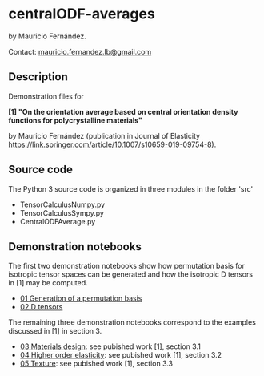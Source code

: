# centralODF-averages

by Mauricio Fernández.

Contact: mauricio.fernandez.lb@gmail.com

## Description

Demonstration files for 

**[1] "On the orientation average based on central orientation density functions for polycrystalline materials"**

by Mauricio Fernández (publication in Journal of Elasticity https://link.springer.com/article/10.1007/s10659-019-09754-8). 

## Source code

The Python 3 source code is organized in three modules in the folder 'src'

* TensorCalculusNumpy.py
* TensorCalculusSympy.py
* CentralODFAverage.py

## Demonstration notebooks

The first two demonstration notebooks show how permutation basis for isotropic tensor spaces can be generated and how the isotropic D tensors in [1] may be computed.

* [01 Generation of a permutation basis](.01_permutation_basis.ipynb)
* [02 D tensors](.02_D_tensors.ipynb)

The remaining three demonstration notebooks correspond to the examples discussed in [1] in section 3.

* [03 Materials design](.03_materials_design.ipynb): see pubished work [1], section 3.1
* [04 Higher order elasticity](.04_higher_order_elasticity.ipynb): see pubished work [1], section 3.2
* [05 Texture](.03_materials_design.ipynb): see pubished work [1], section 3.3